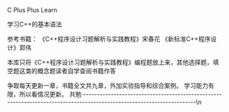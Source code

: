 C Plus Plus Learn

学习C++的基本语法

参考书籍：
《C++程序设计习题解析与实践教程》宋春花
《新标准C++程序设计》郭伟

本库只将《C++程序设计习题解析与实践教程》编程题放上来，其他选择题，填空题这类的概念题读者自学查阅书籍作答

争取每天更新一章，书籍全文共九章，外加实验指导和综合案例。
学习能力有限，所以看情况更新。
                                                                                            共勉
----------------------------------------------------------------------------------------------------------------------\n
